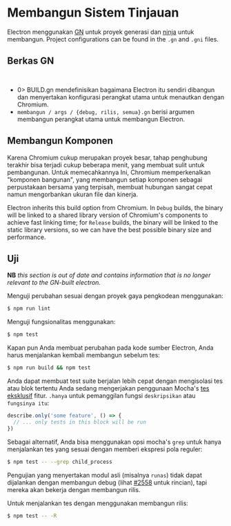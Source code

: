 # Membangun Sistem Tinjauan

Electron menggunakan [GN](https://gn.googlesource.com/gn) untuk proyek generasi dan [ninja](https://ninja-build.org/) untuk membangun. Project configurations can be found in the `.gn` and `.gni` files.

## Berkas GN

` `

* 0> BUILD.gn </code> mendefinisikan bagaimana Electron itu sendiri dibangun dan menyertakan konfigurasi perangkat utama untuk menautkan dengan Chromium.
* ` membangun / args / {debug, rilis, semua}.gn ` berisi argumen membangun perangkat utama untuk membangun Electron.

## Membangun Komponen

Karena Chromium cukup merupakan proyek besar, tahap penghubung terakhir bisa terjadi cukup beberapa menit, yang membuat sulit untuk pembangunan. Untuk memecahkannya Ini, Chromium memperkenalkan "komponen bangunan", yang membangun setiap komponen sebagai perpustakaan bersama yang terpisah, membuat hubungan sangat cepat namun mengorbankan ukuran file dan kinerja.

Electron inherits this build option from Chromium. In `Debug` builds, the binary will be linked to a shared library version of Chromium's components to achieve fast linking time; for `Release` builds, the binary will be linked to the static library versions, so we can have the best possible binary size and performance.

## Uji

**NB** _this section is out of date and contains information that is no longer relevant to the GN-built electron._

Menguji perubahan sesuai dengan proyek gaya pengkodean menggunakan:

```sh
$ npm run lint
```

Menguji fungsionalitas menggunakan:

```sh
$ npm test
```

Kapan pun Anda membuat perubahan pada kode sumber Electron, Anda harus menjalankan kembali membangun sebelum tes:

```sh
$ npm run build && npm test
```

Anda dapat membuat test suite berjalan lebih cepat dengan mengisolasi tes atau blok tertentu Anda sedang mengerjakan penggunaan Mocha's [tes eksklusif](https://mochajs.org/#exclusive-tests) fitur. ` .hanya ` untuk pemanggilan fungsi ` deskripsikan ` atau ` fungsinya itu`:

```js
describe.only('some feature', () => {
  // ... only tests in this block will be run
})
```

Sebagai alternatif, Anda bisa menggunakan opsi mocha's `grep` untuk hanya menjalankan tes yang sesuai dengan memberi ekspresi pola reguler:

```sh
$ npm test -- --grep child_process
```

Pengujian yang menyertakan modul asli (misalnya `runas`) tidak dapat dijalankan dengan membangun debug (lihat [#2558](https://github.com/electron/electron/issues/2558) untuk rincian), tapi mereka akan bekerja dengan membangun rilis.

Untuk menjalankan tes dengan menggunakan membangun rilis:

```sh
$ npm test -- -R
```
